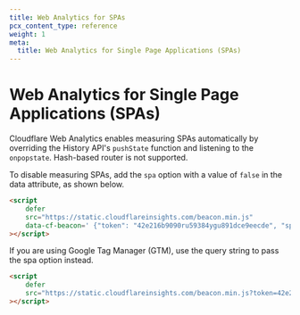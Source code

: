 ```yaml
---
title: Web Analytics for SPAs
pcx_content_type: reference
weight: 1
meta:
  title: Web Analytics for Single Page Applications (SPAs)
---
```


# Web Analytics for Single Page Applications (SPAs)

Cloudflare Web Analytics enables measuring SPAs automatically by overriding the History API's `pushState` function and listening to the `onpopstate`. Hash-based router is not supported.

To disable measuring SPAs, add the `spa` option with a value of `false` in the data attribute, as shown below.

```html
<script
	defer
	src="https://static.cloudflareinsights.com/beacon.min.js"
	data-cf-beacon=' {"token": "42e216b9090ru59384ygu891dce9eecde", "spa": false} '
></script>
```

If you are using Google Tag Manager (GTM), use the query string to pass the spa option instead.

```html
<script
	defer
	src="https://static.cloudflareinsights.com/beacon.min.js?token=42e216b9090ru59384ygu891dce9eecde&spa=false"
></script>
```
